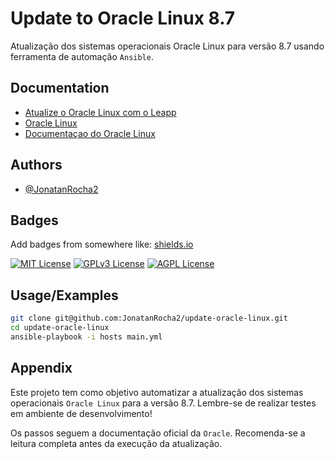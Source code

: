 
# Update to Oracle Linux 8.7

Atualização dos sistemas operacionais Oracle Linux para versão 8.7 usando ferramenta de automação `Ansible`.

## Documentation

- [Atualize o Oracle Linux com o Leapp](https://docs.oracle.com/pt-br/learn/ol-linux-leapp/index.html#introduction)
- [Oracle Linux](https://www.oracle.com/br/linux/)
- [Documentaçao do Oracle Linux](https://docs.oracle.com/en/operating-systems/oracle-linux/index.html)

## Authors

- [@JonatanRocha2](https://github.com/JonatanRocha2)

## Badges

Add badges from somewhere like: [shields.io](https://shields.io/)

[![MIT License](https://img.shields.io/badge/License-MIT-green.svg)](https://choosealicense.com/licenses/mit/)
[![GPLv3 License](https://img.shields.io/badge/License-GPL%20v3-yellow.svg)](https://opensource.org/licenses/)
[![AGPL License](https://img.shields.io/badge/license-AGPL-blue.svg)](http://www.gnu.org/licenses/agpl-3.0)

## Usage/Examples

```bash
git clone git@github.com:JonatanRocha2/update-oracle-linux.git
cd update-oracle-linux
ansible-playbook -i hosts main.yml
```

## Appendix

Este projeto tem como objetivo automatizar a atualização dos sistemas operacionais `Oracle Linux` para a versão 8.7.
Lembre-se de realizar testes em ambiente de desenvolvimento!

Os passos seguem a documentação oficial da `Oracle`. Recomenda-se a leitura completa antes da execução da atualização.

